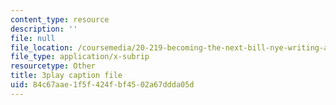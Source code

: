 ```yaml
---
content_type: resource
description: ''
file: null
file_location: /coursemedia/20-219-becoming-the-next-bill-nye-writing-and-hosting-the-educational-show-january-iap-2015/84c67aae1f5f424fbf4502a67ddda05d_RMSuV5fwCnE.srt
file_type: application/x-subrip
resourcetype: Other
title: 3play caption file
uid: 84c67aae-1f5f-424f-bf45-02a67ddda05d
---
```

